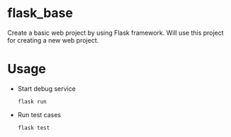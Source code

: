# flask_base
Create a basic web project by using Flask framework. Will use this project for creating a new web project.

# Usage
* Start debug service
  ```
  flask run
  ```
* Run test cases
  ```
  flask test
  ```
